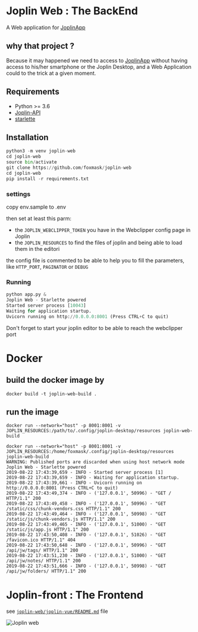 # Joplin Web : The BackEnd

A Web application for [JoplinApp](https://joplinapp.org)

## why that project ?

Because it may happened we need to access to [JoplinApp](https://joplinapp.org) without having access to his/her smartphone or the Joplin Desktop, and a Web Application could to the trick at a given moment.

## Requirements

* Python >= 3.6
* [Joplin-API](https://github.com/foxmask/joplin-api)
* [starlette](https://www.starlette.io)

## Installation 

```python
python3 -m venv joplin-web
cd joplin-web
source bin/activate
git clone https://github.com/foxmask/joplin-web
cd joplin-web
pip install -r requirements.txt
```

### settings 

copy env.sample to .env

then set at least this parm: 

* the `JOPLIN_WEBCLIPPER_TOKEN` you have in the Webclipper config page in Joplin
* the `JOPLIN_RESOURCES` to find the files of joplin and being able to load them in the editori 

the config file is commented to be able to help you to fill the parameters, like `HTTP_PORT`, `PAGINATOR` or `DEBUG`


### Running

```python
python app.py &
Joplin Web - Starlette powered
Started server process [10043]
Waiting for application startup.
Uvicorn running on http://0.0.0.0:8001 (Press CTRL+C to quit)
```

Don't forget to start your joplin editor to be able to reach the webclipper port 

# Docker

## build the docker image by

```
docker build -t joplin-web-build . 
```

## run the image
```
docker run --network="host" -p 8001:8001 -v JOPLIN_RESOURCES:/path/to/.config/joplin-desktop/resources joplin-web-build

docker run --network="host" -p 8001:8001 -v JOPLIN_RESOURCES:/home/foxmask/.config/joplin-desktop/resources joplin-web-build
WARNING: Published ports are discarded when using host network mode
Joplin Web - Starlette powered
2019-08-22 17:43:39,659 - INFO - Started server process [1]
2019-08-22 17:43:39,659 - INFO - Waiting for application startup.
2019-08-22 17:43:39,661 - INFO - Uvicorn running on http://0.0.0.0:8001 (Press CTRL+C to quit)
2019-08-22 17:43:49,374 - INFO - ('127.0.0.1', 50996) - "GET / HTTP/1.1" 200
2019-08-22 17:43:49,458 - INFO - ('127.0.0.1', 50996) - "GET /static/css/chunk-vendors.css HTTP/1.1" 200
2019-08-22 17:43:49,464 - INFO - ('127.0.0.1', 50998) - "GET /static/js/chunk-vendors.js HTTP/1.1" 200
2019-08-22 17:43:49,465 - INFO - ('127.0.0.1', 51000) - "GET /static/js/app.js HTTP/1.1" 200
2019-08-22 17:43:50,408 - INFO - ('127.0.0.1', 51026) - "GET /favicon.ico HTTP/1.1" 404
2019-08-22 17:43:50,648 - INFO - ('127.0.0.1', 50996) - "GET /api/jw/tags/ HTTP/1.1" 200
2019-08-22 17:43:51,230 - INFO - ('127.0.0.1', 51000) - "GET /api/jw/notes/ HTTP/1.1" 200
2019-08-22 17:43:51,666 - INFO - ('127.0.0.1', 50998) - "GET /api/jw/folders/ HTTP/1.1" 200

```


# Joplin-front : The Frontend

see [`joplin-web/joplin-vue/README.md`](joplin-vue/README.md) file

![Joplin web](https://raw.githubusercontent.com/foxmask/joplin-web/master/joplin_web.png)


